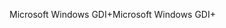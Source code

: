 <span data-ttu-id="8d79e-101">Microsoft Windows GDI+</span><span class="sxs-lookup"><span data-stu-id="8d79e-101">Microsoft Windows GDI+</span></span>